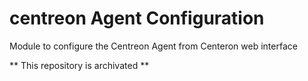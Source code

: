 # centreon Agent Configuration

Module to configure the Centreon Agent from Centeron web interface


** This repository is archivated **
